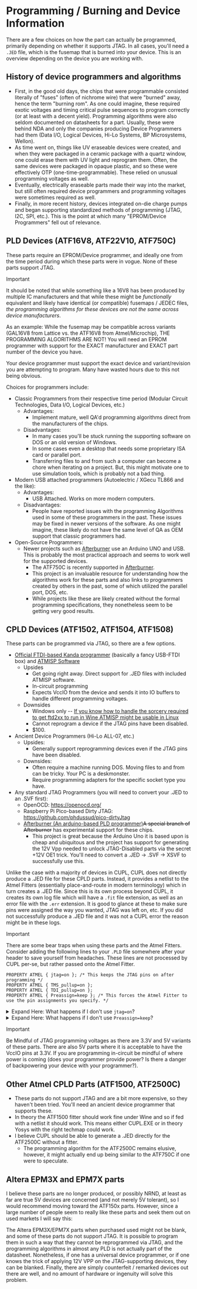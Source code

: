 # Programming / Burning and Device Information
There are a few choices on how the part can actually be programmed, primarily depending on whether it supports JTAG. In all cases, you'll need a <code>.JED</code> file, which is the fusemap that is burned into your device. This is an overview depending on the device you are working with.

## History of device programmers and algorithms
* First, in the good old days, the chips that were programmable consisted literally of "fuses" (often of nichrome wire) that were "burned" away, hence the term "burning rom". As one could imagine, these required exotic voltages and timing critical pulse sequences to program correctly (or at least with a decent yield). Programming algorithms were also seldom documented on datasheets for a part. Usually, these were behind NDA and only the companies producing Device Programmers had them (Data I/O, Logical Devices, Hi-Lo Systems, BP Microsystems, Wellon).
* As time went on, things like UV eraseable devices were created, and when they were packaged in a ceramic package with a quartz window, one could erase them with UV light and reprogram them. Often, the same devices were packaged in opaque plastic, and so these were effectively OTP (one-time-programmable). These relied on unusual programming voltages as well.
* Eventually, electrically eraseable parts made their way into the market, but still often required device programmers and programming voltages were sometimes required as well.
* Finally, in more recent history, devices integrated on-die charge pumps and began supporting standardized methods of programming (JTAG, I2C, SPI, etc.). This is the point at which many "EPROM/Device Programmers" fell out of relevance.

## PLD Devices (ATF16V8, ATF22V10, ATF750C)
These parts require an EPROM/Device programmer, and ideally one from the time period during which these parts were in vogue. None of these parts support JTAG.
>[!IMPORTANT]
>It should be noted that while something like a 16V8 has been produced by multiple IC manufacturers and that while these might be _functionally_ equivalent and likely have identical (or compatible) fusemaps / JEDEC files, _the programming algorithms for these devices are not the same across device manufacturers_.
>
>As an example: While the fusemap may be compatible across variants (GAL16V8 from Lattice vs. the ATF16V8 from Atmel/Microchip), THE PROGRAMMING ALGORITHMS ARE NOT! You will need an EPROM programmer with support for the EXACT manufacturer and EXACT part number of the device you have.
>
>Your device programmer must support the exact device and variant/revision you are attempting to program. Many have wasted hours due to this not being obvious.

Choices for programmers include:<br>
* Classic Programmers from their respective time period (Modular Circuit Technologies, Data I/O, Logical Devices, etc.)
  * Advantages:
    * Implement mature, well QA'd programming algorithms direct from the manufacturers of the chips.
  * Disadvantages:
    * In many cases you'll be stuck running the supporting software on DOS or an old version of Windows.
    * In some cases even a desktop that needs some proprietary ISA card or parallel port.
    * Transferring files to and from such a computer can become a chore when iterating on a project. But, this might motivate one to use simulation tools, which is probably not a bad thing.
* Modern USB attached programmers (Autoelectric / XGecu TL866 and the like):
  * Advantages:
    * USB Attached. Works on more modern computers.
  * Disadvantages:
    * People have reported issues with the programming Algorithms used in some of these programmers in the past. These issues may be fixed in newer versions of the software. As one might imagine, these likely do not have the same level of QA as OEM support that classic programmers had.
* Open-Source Programmers:
  * Newer projects such as <a href="https://github.com/ole00/afterburner">Afterburner</a> use an Arduino UNO and USB. This is probably the most practical approach and seems to work well for the supported devices.
    * The ATF750C is recently supported in <a href="https://github.com/ole00/afterburner">Afterburner</a>.
    * This project is an invaluable resource for understanding how the algorithms work for these parts and also links to programmers created by others in the past, some of which utilized the parallel port, DOS, etc.
    * While projects like these are likely created without the formal programming specifications, they nonetheless seem to be getting very good results.

## CPLD Devices (ATF1502, ATF1504, ATF1508)
These parts can be programmed via JTAG, so there are a few options.
* [Official FTDI-based Kanda programmer](https://www.kanda.com/CPLD-Programmers.175.html) (basically a fancy USB-FTDI box) and [ATMISP Software](https://www.microchip.com/en-us/products/fpgas-and-plds/spld-cplds/pld-design-resources)
  * Upsides
    * Get going right away. Direct support for .JED files with included ATMISP software.
    * In-circuit programming
    * Expects VccIO from the device and sends it into IO buffers to handle different programming voltages.
  * Downsides
    * Windows only -- [If you know how to handle the sorcery required to get ftd2xx to run in Wine ATMISP might be usable in Linux](https://github.com/brentr/wineftd2xx/issues/15)
    * Cannot reprogram a device if the JTAG pins have been disabled.
    * $100.
* Ancient Device Programmers (Hi-Lo ALL-07, etc.)
  * Upsides:
    * Generally support reprogramming devices even if the JTAG pins have been disabled.
  * Downsides:
    * Often require a machine running DOS. Moving files to and from can be tricky. Your PC is a deskmonster.
    * Require programming adapters for the specific socket type you have.
* Any standard JTAG Programmers (you will need to convert your .JED to an .SVF first):
  * OpenOCD: https://openocd.org/
  * Raspberry Pi Pico-based Dirty JTAG: https://github.com/phdussud/pico-dirtyJtag
  * <a href="https://github.com/ole00/afterburner/">Afterburner (An arduino-based PLD programmer)</a>~~A special branch of Afterburner~~ has experimental support for these chips.
    * This project is great because the Arduino Uno it is based upon is cheap and ubiquitous and the project has support for generating the 12V Vpp needed to unlock JTAG-Disabled parts via the secret +12V OE1 trick. You'll need to convert a .JED -> .SVF -> XSVF to successfully use this.

Unlike the case with a majority of devices in CUPL, CUPL does not directly produce a .JED file for these CPLD parts. Instead, it provides a netlist to the Atmel Fitters (essentially place-and-route in modern terminology) which in turn creates a .JED file. Since this is its own process beyond CUPL, it creates its own log file which will have a <code>.fit</code> file extension, as well as an error file with the <code>.err</code> extension. It is good to glance at these to make sure pins were assigned the way you wanted, JTAG was left on, etc. If you did not successfully produce a .JED file and it was not a CUPL error the reason might be in these logs.

>[!IMPORTANT]
>There are some bear traps when using these parts and the Atmel Fitters. Consider adding the following lines to your <code>.PLD</code> file somewhere after your header to save yourself from headaches. These lines are not processed by CUPL per-se, but rather passed onto the Atmel Fitter.
>```
>PROPERTY ATMEL { jtag=on }; /* This keeps the JTAG pins on after programming */
>PROPERTY ATMEL { TMS_pullup=on };
>PROPERTY ATMEL { TDI_pullup=on };
>PROPERTY ATMEL { Preassign=keep }; /* This forces the Atmel Fitter to use the pin assignments you specify. */
>```
>

<details>
<summary>Expand Here: What happens if I don't use <code>jtag=on</code>?</summary>

>Well, the resulting <code>.JED</code> file will disable the JTAG pins and then you can't erase or reprogram your device using JTAG. So, why on earth would you want to set this to <code>off</code>? If your design needed more pins you can set this to 'off' and repurpose the JTAG pins for your own needs. Once this is done however, the device cannot be erased or reprogrammed without using a fancy device programmer, or you need to know about the secret that involves applying +12V to the OE1 pin to re-enable the JTAG pins temporarily.
>
>If you are using the fitter in a workflow other than CUPL, you can also add this to the fitter's command line invocation:
>
><code>-strategy JTAG = ON</code>
</details>

<details>
<summary>Expand Here: What happens if I don't use <code>Preassign=keep</code>?</summary>
 
>The default is <code>Preassign=try</code>. So, in the design file, you specify what Pin numbers get mapped to what signals. If the fitter decides your design doesn't fit and the default 'try' is enabled, it can try to rerrange pins to see if that makes it fit. If that succeeds then you are presented with a <code>.JED</code> file that actually has pin mappings that differ from what you intended in your <code>.PLD</code> design file. If you don't check the <code>.fit</code> and the <code>.err</code> log files, you might be in for a long hardware debugging session.
>* try: remap pins as necessary.
>* keep: force pin mappings from the design file. Do not remap.
>* ignore: ignore all pin mappings from design file. Let the fitter decide the best arrangement of pins.
</details>

>[!IMPORTANT]
>Be Mindful of JTAG programming voltages as there are 3.3V and 5V variants of these parts. There are also 5V parts where it is acceptable to have the VccIO pins at 3.3V. If you are programming in-circuit be mindful of where power is coming (does your programmer provide power? Is there a danger of backpowering your device with your programmer?).

## Other Atmel CPLD Parts (ATF1500, ATF2500C)
* These parts do not support JTAG and are a bit more expensive, so they haven't been tried. You'll need an ancient device programmer that supports these.
* In theory the ATF1500 fitter should work fine under Wine and so if fed with a netlist it should work. This means either CUPL.EXE or in theory Yosys with the right techmap could work.
* I believe CUPL should be able to generate a .JED directly for the ATF2500C without a fitter.
  * The programming algorithm for the ATF2500C remains elusive, however, it might actually end up being similar to the ATF750C if one were to speculate.

## Altera EPM3X and EPM7X parts
I believe these parts are no longer produced, or possibly NRND, at least as far are true 5V devices are concerned (and not merely 5V tolerant), so I would recommend moving toward the ATF150x parts. However, since a large number of people seem to really like these parts and seek them out on used markets I will say this:

The Altera EPM3X/EPM7X parts when purchased used might not be blank, and some of these parts do not support JTAG. It is possible to program them in such a way that they cannot be reprogrammed via JTAG, and the programming algorithms in almost any PLD is not actually part of the datasheet. Nonetheless, if one has a universal device programmer, or if one knows the trick of applying 12V VPP on the JTAG-supporting devices, they can be blanked. Finally, there are simply counterfeit / remarked devices out there are well, and no amount of hardware or ingenuity will solve this problem.
